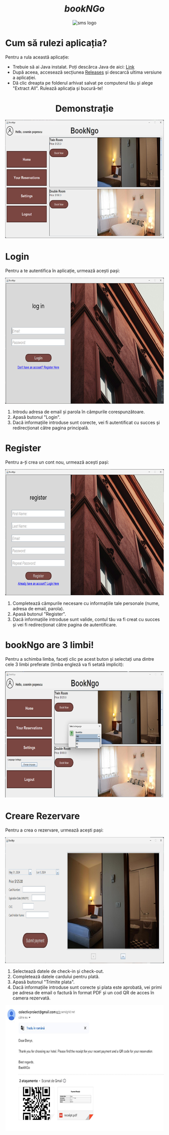 <h1 align="center"><strong><em>bookNGo</strong></em></h1>
<p align="center"><img src="https://i.imgur.com/RTcOwXE.png" alt="sms logo" height=250 width=450></p>

# Cum să rulezi aplicația?

<p>Pentru a rula această aplicație: </p> 

* Trebuie să ai Java instalat. Poți descărca Java de aici: <a href="https://www.java.com/en/">Link</a>
* După aceea, accesează secțiunea <a href="https://github.com/reD0xcs/bookNgo/releases">Releases</a> și descarcă ultima versiune a aplicației.
* Dă clic dreapta pe folderul arhivat salvat pe computerul tău și alege "Extract All". Rulează aplicația și bucură-te!

<h1 align="center"><strong>Demonstrație</strong></h1>

<p align="center"><img src="img/demo.png" height=375 width=600></p>

# Login

<p>Pentru a te autentifica în aplicație, urmează acești pași:</p>
<p align="center"><img src="img/login.png" height=400 width=600></p>
<ol>
    <li>Introdu adresa de email și parola în câmpurile corespunzătoare.</li>
    <li>Apasă butonul "Login".</li>
    <li>Dacă informațiile introduse sunt corecte, vei fi autentificat cu succes și redirecționat către pagina principală.</li>
</ol>

# Register

<p>Pentru a-ți crea un cont nou, urmează acești pași:</p>
<p align="center"><img src="img/register.png" height=400 width=600></p>
<ol>
    <li>Completează câmpurile necesare cu informațiile tale personale (nume, adresa de email, parola).</li>
    <li>Apasă butonul "Register".</li>
    <li>Dacă informațiile introduse sunt valide, contul tău va fi creat cu succes și vei fi redirecționat către pagina de autentificare.</li>
</ol>

# bookNgo are 3 limbi!

<p>Pentru a schimba limba, faceți clic pe acest buton și selectați una dintre cele 3 limbi preferate (limba engleză va fi setată implicit): </p>
<p align="center"><img src="img/chooselanguage.png" height=400 width=600></p>

# Creare Rezervare

<p>Pentru a crea o rezervare, urmează acești pași:</p>
<p align="center"><img src="img/reservation.png" height=400 width=600></p>
<ol>
    <li>Selectează datele de check-in și check-out.</li>
    <li>Completează datele cardului pentru plată.</li>
    <li>Apasă butonul "Trimite plata".</li>
    <li>Dacă informațiile introduse sunt corecte și plata este aprobată, vei primi pe adresa de email o factură în format PDF și un cod QR de acces în camera rezervată.</li>
</ol>
<p align="center"><img src="img/email.jpeg" height=400 width=600></p>